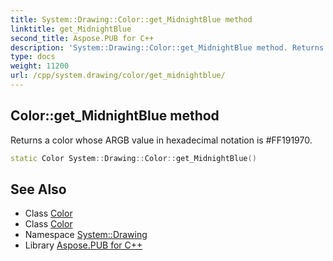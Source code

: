 ```yaml
---
title: System::Drawing::Color::get_MidnightBlue method
linktitle: get_MidnightBlue
second_title: Aspose.PUB for C++
description: 'System::Drawing::Color::get_MidnightBlue method. Returns a color whose ARGB value in hexadecimal notation is #FF191970 in C++.'
type: docs
weight: 11200
url: /cpp/system.drawing/color/get_midnightblue/
---
```

## Color::get_MidnightBlue method


Returns a color whose ARGB value in hexadecimal notation is #FF191970.

```cpp
static Color System::Drawing::Color::get_MidnightBlue()
```

## See Also

* Class [Color](../)
* Class [Color](../)
* Namespace [System::Drawing](../../)
* Library [Aspose.PUB for C++](../../../)
